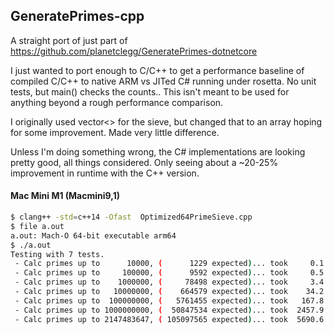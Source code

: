 ## GeneratePrimes-cpp

A straight port of just part of https://github.com/planetclegg/GeneratePrimes-dotnetcore

I just wanted to port enough to C/C++ to get a performance baseline of
compiled C/C++ to native ARM vs JITed C# running under rosetta.
No unit tests, but main() checks the counts..  This isn't meant to be used
for anything beyond a rough performance comparison.

I originally used vector<> for the sieve, but changed that to an array hoping
for some improvement.  Made very little difference.

Unless I'm doing something wrong, the C# implementations are looking pretty good, 
all things considered. Only seeing about a ~20-25% improvement in runtime with the C++ version.

#### Mac Mini M1 (Macmini9,1)
```bash
$ clang++ -std=c++14 -Ofast  Optimized64PrimeSieve.cpp
$ file a.out
a.out: Mach-O 64-bit executable arm64
$ ./a.out 
Testing with 7 tests.
 - Calc primes up to      10000, (      1229 expected)... took     0.1 ms.
 - Calc primes up to     100000, (      9592 expected)... took     0.5 ms.
 - Calc primes up to    1000000, (     78498 expected)... took     3.4 ms.
 - Calc primes up to   10000000, (    664579 expected)... took    34.2 ms.
 - Calc primes up to  100000000, (   5761455 expected)... took   167.8 ms.
 - Calc primes up to 1000000000, (  50847534 expected)... took  2457.9 ms.
 - Calc primes up to 2147483647, ( 105097565 expected)... took  5690.6 ms.
```
